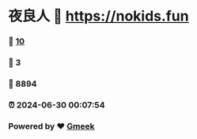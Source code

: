 # 夜良人 :link: https://nokids.fun 
### :page_facing_up: [10](https://nokids.fun/tag.html) 
### :speech_balloon: 3 
### :hibiscus: 8894 
### :alarm_clock: 2024-06-30 00:07:54 
### Powered by :heart: [Gmeek](https://github.com/Meekdai/Gmeek)

